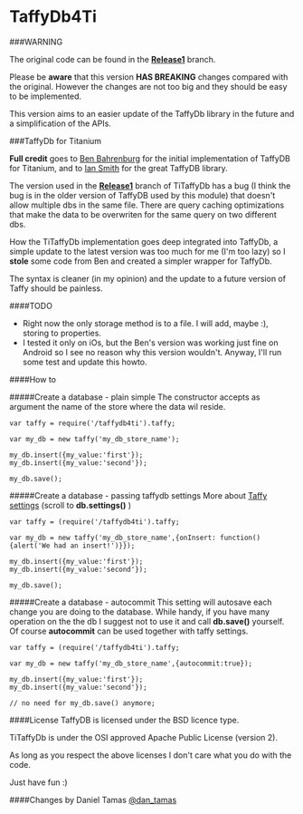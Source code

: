 TaffyDb4Ti
==========

###WARNING

The original code can be found in the [**Release1**](https://github.com/benbahrenburg/TiTaffyDb/tree/Release1) branch. 

Please be **aware** that this version **HAS BREAKING** changes compared with the original. However the changes are not too big and they should be easy to be implemented.

This version aims to an easier update of the TaffyDb library in the future and a simplification of the APIs.


###TaffyDb for Titanium


**Full credit** goes to [Ben Bahrenburg](https://github.com/benbahrenburg/TiTaffyDb) for the initial implementation of TaffyDB for Titanium,
and to [Ian Smith](http://www.taffydb.com/) for the great TaffyDB library.


The version used in the [**Release1**](https://github.com/benbahrenburg/TiTaffyDb/tree/Release1) branch of TiTaffyDb has a bug (I think the bug is in the older version of TaffyDB used by this module) that doesn't allow multiple dbs in the same file. There are query caching optimizations that make the data to be overwriten for the same query on two different dbs.

How the TiTaffyDb implementation goes deep integrated into TaffyDb, a simple update to the latest version was too much for me (I'm too lazy) so I **stole** some code from Ben and created a simpler wrapper for TaffyDb.

The syntax is cleaner (in my opinion) and the update to a future version of Taffy should be painless.

####TODO
- Right now the only storage method is to a file. I will add, maybe :), storing to properties. 
- I tested it only on iOs, but the Ben's version was working just fine on Android so I see no reason why this version wouldn't. Anyway, I'll run some test and update this howto.


####How to

#####Create a database - plain simple
The constructor accepts as argument the name of the store where the data wil reside.

```
var taffy = require('/taffydb4ti').taffy;

var my_db = new taffy('my_db_store_name');

my_db.insert({my_value:'first'});
my_db.insert({my_value:'second'});

my_db.save();

```

#####Create a database - passing taffydb settings
More about [Taffy settings](http://www.taffydb.com/workingwithdata) (scroll to **db.settings()** )

```
var taffy = (require('/taffydb4ti').taffy;

var my_db = new taffy('my_db_store_name',{onInsert: function(){alert('We had an insert!')}});

my_db.insert({my_value:'first'});
my_db.insert({my_value:'second'});

my_db.save();

```
#####Create a database - autocommit
This setting will autosave each change you are doing to the database. While handy, if you have many operation on the the db I suggest not to use it and call **db.save()** yourself.
Of course **autocommit** can be used together with taffy settings.

```
var taffy = (require('/taffydb4ti').taffy;

var my_db = new taffy('my_db_store_name',{autocommit:true});

my_db.insert({my_value:'first'});
my_db.insert({my_value:'second'});

// no need for my_db.save() anymore;

```

####License
TaffyDB is licensed under the BSD licence type.

TiTaffyDb is under the OSI approved Apache Public License (version 2).


As long as you respect the above licenses I don't care what you do with the code.

Just have fun :)


####Changes by Daniel Tamas
[@dan_tamas](https://twitter.com/dan_tamas)

